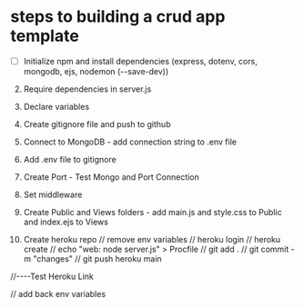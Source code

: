 # steps to building a crud app template

- [ ] Initialize npm and install dependencies (express, dotenv, cors, mongodb, ejs, nodemon (--save-dev))

2. Require dependencies in server.js

3. Declare variables

4. Create gitignore file and push to github

5. Connect to MongoDB - add connection string to .env file

6. Add .env file to gitignore

7. Create Port - Test Mongo and Port Connection

8. Set middleware

9. Create Public and Views folders - add main.js and style.css to Public and index.ejs to Views

10. Create heroku repo
// remove env variables
// heroku login
// heroku create
// echo "web: node server.js" > Procfile
// git add . 
// git commit -m "changes"
// git push heroku main

//----Test Heroku Link

// add back env variables